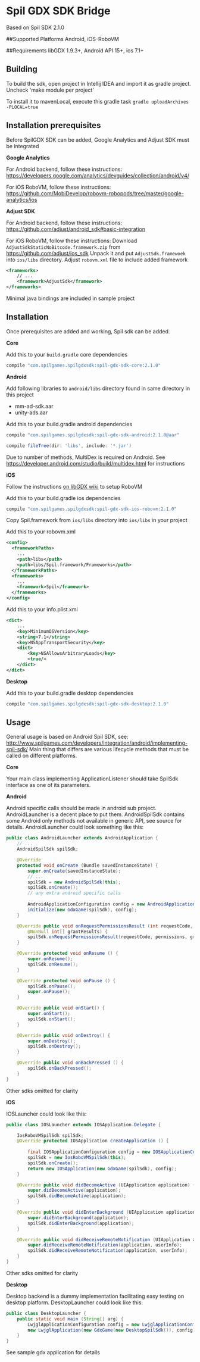 # Spil GDX SDK Bridge

Based on Spil SDK 2.1.0

##Supported Platforms
Android, iOS-RoboVM

##Requirements
libGDX 1.9.3+, Android API 15+, ios 7.1+

## Building

To build the sdk, open project in Intellij IDEA and import it as gradle project. Uncheck 'make module per project'

To install it to mavenLocal, execute this gradle task `gradle uploadArchives -PLOCAL=true`

## Installation prerequisites

Before SpilGDX SDK can be added, Google Analytics and Adjust SDK must be integrated

**Google Analytics**

For Android backend, follow these instructions:
https://developers.google.com/analytics/devguides/collection/android/v4/

For iOS RoboVM, follow these instructions:
https://github.com/MobiDevelop/robovm-robopods/tree/master/google-analytics/ios

**Adjust SDK**

For Android backend, follow these instructions:
https://github.com/adjust/android_sdk#basic-integration

For iOS RoboVM, follow these instructions:
Download `AdjustSdkStaticNoBitcode.framework.zip` from https://github.com/adjust/ios_sdk
Unpack it and put `AdjustSdk.framewoek` into `ios/libs` directory.
Adjust `robovm.xml` file to include added framework
```xml
<frameworks>
    // ...
    <framework>AdjustSdk</framework>
</frameworks>
```

Minimal java bindings are included in sample project


## Installation 

Once prerequisites are added and working, Spil sdk can be added.

**Core**

Add this to your `build.gradle` core dependencies
```gradle
compile "com.spilgames.spilgdxsdk:spil-gdx-sdk-core:2.1.0"
```

**Android**

Add following libraries to `android/libs` directory found in same directory in this project
 - mm-ad-sdk.aar  
 - unity-ads.aar    

Add this to your build.gradle android dependencies
```gradle
compile "com.spilgames.spilgdxsdk:spil-gdx-sdk-android:2.1.0@aar"

compile fileTree(dir: 'libs', include: '*.jar')
```

Due to number of methods, MultiDex is required on Android.
See https://developer.android.com/studio/build/multidex.html for instructions

**iOS**

Follow the instructions [on libGDX wiki](https://github.com/libgdx/libgdx/wiki/Setting-up-your-Development-Environment-%28Eclipse%2C-Intellij-IDEA%2C-NetBeans%29#setting-up-robovm-for-ios-development) to setup RoboVM


Add this to your build.gradle ios dependencies
```gradle
compile "com.spilgames.spilgdxsdk:spil-gdx-sdk-ios-robovm:2.1.0"
```

Copy Spil.framework from `ios/libs` directory into `ios/libs` in your project 

Add this to your robovm.xml
```xml
<config>
  <frameworkPaths>
    ...
    <path>libs</path>
    <path>libs/Spil.framework/Frameworks</path>
  </frameworkPaths>
  <frameworks>
    ...
    <framework>Spil</framework>
  </frameworks>
</config>
```

Add this to your info.plist.xml
```xml
<dict>
    ...
    <key>MinimumOSVersion</key>
    <string>7.1</string>
    <key>NSAppTransportSecurity</key>
    <dict>
        <key>NSAllowsArbitraryLoads</key>
        <true/>
    </dict>
</dict>
```


**Desktop**

Add this to your build.gradle desktop dependencies
```gradle
compile "com.spilgames.spilgdxsdk:spil-gdx-sdk-desktop:2.1.0"
```

## Usage

General usage is based on Android Spil SDK, see: http://www.spilgames.com/developers/integration/android/implementing-spil-sdk/
Main thing that differs are various lifecycle methods that must be called on different platforms.

**Core**

Your main class implementing ApplicationListener should take SpilSdk interface as one of its parameters. 

**Android**

Android specific calls should be made in android sub project. AndroidLauncher is a decent place to put them.
AndroidSpilSdk contains some Android only methods not available in generic API, see source for details.
AndroidLauncher could look something like this:
 
```java
public class AndroidLauncher extends AndroidApplication {
	// ...
    AndroidSpilSdk spilSdk;

	@Override
	protected void onCreate (Bundle savedInstanceState) {
		super.onCreate(savedInstanceState);
        // ...
		spilSdk = new AndroidSpilSdk(this);
		spilSdk.onCreate();
		// any extra android specific calls
		
		AndroidApplicationConfiguration config = new AndroidApplicationConfiguration();
		initialize(new GdxGame(spilSdk), config);
	}

	@Override public void onRequestPermissionsResult (int requestCode, @NonNull String[] permissions,
		@NonNull int[] grantResults) {
		spilSdk.onRequestPermissionsResult(requestCode, permissions, grantResults);
	}

	@Override protected void onResume () {
		super.onResume();
		spilSdk.onResume();
	}

	@Override protected void onPause () {
		spilSdk.onPause();
		super.onPause();
	}

	@Override public void onStart() {
		super.onStart();
		spilSdk.onStart();
	}

	@Override public void onDestroy() {
		super.onDestroy();
		spilSdk.onDestroy();
	}

	@Override public void onBackPressed () {
		spilSdk.onBackPressed();
	}
}
```
Other sdks omitted for clarity

**iOS**

IOSLauncher could look like this:

```java
public class IOSLauncher extends IOSApplication.Delegate {

	IosRoboVMSpilSdk spilSdk;
	@Override protected IOSApplication createApplication () {
	  
		final IOSApplicationConfiguration config = new IOSApplicationConfiguration();
		spilSdk = new IosRoboVMSpilSdk(this);
		spilSdk.onCreate();
		return new IOSApplication(new GdxGame(spilSdk), config);
	}

	@Override public void didBecomeActive (UIApplication application) {
		super.didBecomeActive(application);
		spilSdk.didBecomeActive(application);
	}

	@Override public void didEnterBackground (UIApplication application) {
		super.didEnterBackground(application);
		spilSdk.didEnterBackground(application);
	}

	@Override public void didReceiveRemoteNotification (UIApplication application, UIRemoteNotification userInfo) {
		super.didReceiveRemoteNotification(application, userInfo);	
        spilSdk.didReceiveRemoteNotification(application, userInfo);
	}
}
```

Other sdks omitted for clarity

**Desktop**

Desktop backend is a dummy implementation facilitating easy testing on desktop platform.
DesktopLauncher could look like this:
```java
public class DesktopLauncher {
	public static void main (String[] arg) {
		LwjglApplicationConfiguration config = new LwjglApplicationConfiguration();
		new LwjglApplication(new GdxGame(new DesktopSpilSdk()), config);
	}
}
```

See sample gdx application for details
